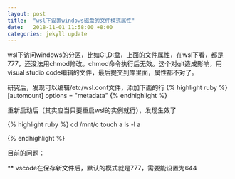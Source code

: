 ```yaml
---
layout: post
title:  "wsl下设置windows磁盘的文件模式属性"
date:   2018-11-01 11:58:00 +8:00
categories: jekyll update
---
```

wsl下访问windows的分区，比如C:,D:盘，上面的文件属性，在wsl下看，都是777，还没法用chmod修改。chmod命令执行后无效。这个对git造成影响，用visual studio code编辑的文件，最后提交到库里面，属性都不对了。

研究后，发现可以编辑/etc/wsl.conf文件，添加下面的行
{% highlight ruby %}
[automount]
options = "metadata"
{% endhighlight %}

重新启动后（其实应当只要重启wsl的实例就行），发现生效了

{% highlight ruby %}
cd /mnt/c
touch a
ls -l a

{% endhighlight %}

目前的问题：

** vscode在保存新文件后，默认的模式就是777，需要能设置为644